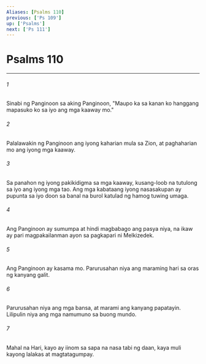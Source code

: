 ```yaml
---
Aliases: [Psalms 110]
previous: ['Ps 109']
up: ['Psalms']
next: ['Ps 111']
---
```

# Psalms 110

***






















###### 1 










Sinabi ng Panginoon sa aking Panginoon, "Maupo ka sa kanan ko hanggang mapasuko ko sa iyo ang mga kaaway mo." 





















###### 2 










Palalawakin ng Panginoon ang iyong kaharian mula sa Zion, at paghaharian mo ang iyong mga kaaway. 





















###### 3 










Sa panahon ng iyong pakikidigma sa mga kaaway, kusang-loob na tutulong sa iyo ang iyong mga tao. Ang mga kabataang iyong nasasakupan ay pupunta sa iyo doon sa banal na burol katulad ng hamog tuwing umaga. 





















###### 4 










Ang Panginoon ay sumumpa at hindi magbabago ang pasya niya, na ikaw ay pari magpakailanman ayon sa pagkapari ni Melkizedek. 





















###### 5 










Ang Panginoon ay kasama mo. Parurusahan niya ang maraming hari sa oras ng kanyang galit. 





















###### 6 










Parurusahan niya ang mga bansa, at marami ang kanyang papatayin. Lilipulin niya ang mga namumuno sa buong mundo. 





















###### 7 










Mahal na Hari, kayo ay iinom sa sapa na nasa tabi ng daan, kaya muli kayong lalakas at magtatagumpay.
